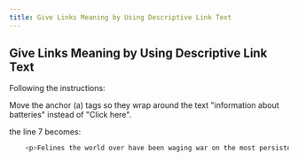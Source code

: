 ```yaml
---
title: Give Links Meaning by Using Descriptive Link Text
---
```

## Give Links Meaning by Using Descriptive Link Text

Following the instructions:

Move the anchor (a) tags so they wrap around the text "information about batteries" instead of "Click here".

the line 7 becomes:

```javascript
    <p>Felines the world over have been waging war on the most persistent of foes. This red nemesis combines both cunning stealth and lightening speed. But chin up, fellow fighters, our time for victory may soon be near. Click here for <a href="">information about batteries</a></p>
```

